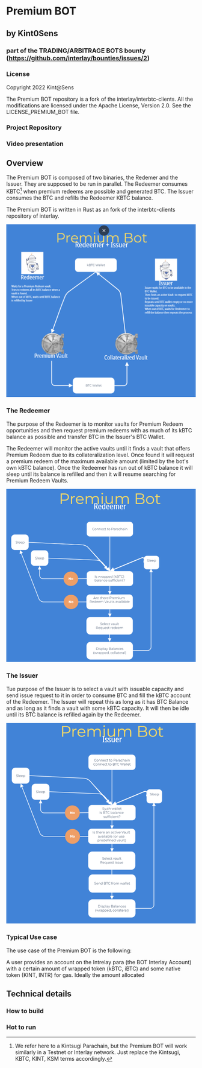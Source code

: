 # Premium BOT
## by Kint0Sens

### part of the TRADING/ARBITRAGE BOTS bounty (https://github.com/interlay/bounties/issues/2)

### License
Copyright 2022 Kint@Sens

The Premium BOT repository is a fork of the interlay/interbtc-clients. All the modifications are licensed under the Apache License, Version 2.0. 
See the LICENSE_PREMIUM_BOT file.

### Project Repository

### Video presentation
## Overview
The Premium BOT is composed of two binaries, the Redemer and the Issuer. They are supposed to be run in parallel. The Redeemer consumes KBTC[^1] when premium redeems are possible and generated BTC. The Issuer consumes the BTC and refills the Redeemer KBTC balance.

The Premium BOT is written in Rust as an fork of the interbtc-clients repository of interlay. 


<p align="center">
  <a href="/img/premium_bot.png">
    <img alt="Premium BOT flowchart" src="media/premium_bot.png">
  </a>


### The Redeemer
The purpose of the Redeemer is to monitor vaults for Premium Redeem opportunities and then request premium redeems with as much of its kBTC balance as possible and transfer BTC in the Issuer's BTC Wallet.


The Redeemer will monitor the active vaults until it finds a vault that offers Premium Redeem due to its collateralization level.
Once found it will request a premium redeem of the maximum available amount (limited by the bot's own kBTC balance).
Once the Redeemer has run out of kBTC balance it will sleep until its balance is refilled and then it will resume searching for Premium Redeem Vaults.
<p align="center">
  <a href="/img/premium_bot.png">
    <img alt="Premium BOT flowchart" src="media/redeemer.png">
  </a>

### The Issuer
Tue purpose of the Issuer is to select a vault with issuable capacity and send issue request to it in order to consume BTC and fill the kBTC account of the Redeemer. The Issuer will repeat this as long as it has BTC Balance and as long as it finds a vault with some kBTC capacity. It will then be idle until its BTC balance is refilled again by the Redeemer.  
<p align="center">
  <a href="/img/premium_bot.png">
    <img alt="Premium BOT flowchart" src="media/issuer.png">
  </a>


### Typical Use case
The use case of the Premium BOT is the following:

A user provides an account on the Intrelay para (the BOT Interlay Account) with a certain amount of wrapped token (kBTC, iBTC) and some native token (KINT, INTR) for gas. Ideally the amount allocated 

## Technical details

### How to build

### Hot to run



[^1]: We refer here to a Kintsugi Parachain, but the Premium BOT will work similarly in a Testnet or Interlay network. Just replace the Kintsugi, KBTC, KINT, KSM terms accordingly.